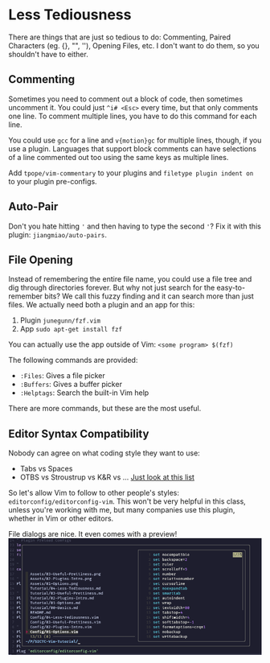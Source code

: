 # Less Tediousness

There are things that are just so tedious to do: Commenting, Paired Characters (eg. {}, "", ''), Opening Files, etc. I don't want to do them, so you shouldn't have to either.

## Commenting

Sometimes you need to comment out a block of code, then sometimes uncomment it.
You could just `^i# <Esc>` every time, but that only comments one line. To
comment multiple lines, you have to do this command for each line.

You could use `gcc` for a line and `v{motion}gc` for multiple lines, though, if
you use a plugin. Languages that support block comments can have selections of
a line commented out too using the same keys as multiple lines.

Add `tpope/vim-commentary` to your plugins and `filetype plugin indent on` to
your plugin pre-configs.

## Auto-Pair

Don't you hate hitting `'` and then having to type the second `'`? Fix it with
this plugin: `jiangmiao/auto-pairs`.

## File Opening

Instead of remembering the entire file name, you could use a file tree and dig through directories forever.
But why not just search for the easy-to-remember bits?
We call this fuzzy finding and it can search more than just files.
We actually need both a plugin and an app for this:
1. Plugin `junegunn/fzf.vim`
2. App `sudo apt-get install fzf`

You can actually use the app outside of Vim: `<some program> $(fzf)`

The following commands are provided:
- `:Files`: Gives a file picker
- `:Buffers`: Gives a buffer picker
- `:Helptags`: Search the built-in Vim help

There are more commands, but these are the most useful.

## Editor Syntax Compatibility

Nobody can agree on what coding style they want to use:
- Tabs vs Spaces
- OTBS vs Stroustrup vs K&R vs ... [Just look at this list](https://www.wikiwand.com/en/Indentation_style)

So let's allow Vim to follow to other people's styles: `editorconfig/editorconfig-vim`.
This won't be very helpful in this class, unless you're working with me, but many companies use this plugin, whether in Vim or other editors.

File dialogs are nice. It even comes with a preview!
![Fzf in Vim](/Assets/04-Less-Tediousness.png)
